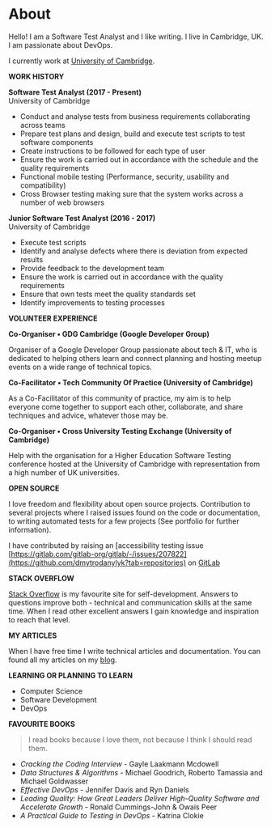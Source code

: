 # About

Hello! I am a Software Test Analyst and I like writing. I live in Cambridge, UK. I am passionate about DevOps.

I currently work at [University of Cambridge](https://www.uis.cam.ac.uk).

**<i class="fa fa-briefcase"></i> WORK HISTORY**

**Software Test Analyst (2017 - Present)** <br>
University of Cambridge

- Conduct and analyse tests from business requirements collaborating across teams
- Prepare test plans and design, build and execute test scripts to test software components
- Create instructions to be followed for each type of user
- Ensure the work is carried out in accordance with the schedule and the quality requirements
- Functional mobile testing (Performance, security, usability and compatibility) 
- Cross Browser testing making sure that the system works across a number of web browsers

**Junior Software Test Analyst (2016 - 2017)** <br>
University of Cambridge

- Execute test scripts 
- Identify and analyse defects where there is deviation from expected results
- Provide feedback to the development team
- Ensure the work is carried out in accordance with the quality requirements
- Ensure that own tests meet the quality standards set
- Identify improvements to testing processes

**<i class="fa fa-comments"></i> VOLUNTEER EXPERIENCE**

**Co-Organiser • GDG Cambridge (Google Developer Group)**

Organiser of a Google Developer Group passionate about tech & IT, who is dedicated to helping others learn and
connect planning and hosting meetup events on a wide range of technical topics.

**Co-Facilitator • Tech Community Of Practice (University of Cambridge)**

As a Co-Facilitator of this community of practice, my aim is to help everyone come together to support each other,
collaborate, and share techniques and advice, whatever those may be.

**Co-Organiser • Cross University Testing Exchange (University of Cambridge)**

Help with the organisation for a Higher Education Software Testing conference hosted at the University of
Cambridge with representation from a high number of UK universities.

**<i class="fa fa-github"></i> OPEN SOURCE**

I love freedom and flexibility about open source projects. Contribution to several projects where I raised issues found on the code or documentation, to writing automated tests for a few projects (See portfolio for further information).

I have contributed by raising an [accessibility testing issue [https://gitlab.com/gitlab-org/gitlab/-/issues/207822](https://github.com/dmytrodanylyk?tab=repositories) on [GitLab](https://gitlab.com/juliatorrejon)

**<i class="fa fa-stack-overflow"></i> STACK OVERFLOW**

[Stack Overflow](http://stackoverflow.com/users/1056263/dmytro-danylyk) is my favourite site for self-development. Answers to questions improve both - technical and communication skills at the same time. When I read other excellent answers I gain knowledge and inspiration to reach that level.

**<i class="fa fa-pencil"></i> MY ARTICLES**

When I have free time I write technical articles and documentation. You can found all my articles on my [blog](http://www.juliatorrejon.com).

**<i class="fa fa-graduation-cap"></i> LEARNING OR PLANNING TO LEARN**

 - Computer Science
 - Software Development
 - DevOps

**<i class="fa fa-book"></i> FAVOURITE BOOKS**

> I read books because I love them, not because I think I should read them.

- *Cracking the Coding Interview* - Gayle Laakmann Mcdowell 
- *Data Structures & Algorithms* - Michael Goodrich, Roberto Tamassia and Michael Goldwasser
- *Effective DevOps* - Jennifer Davis and Ryn Daniels
- *Leading Quality: How Great Leaders Deliver High-Quality Software and Accelerate Growth* - Ronald Cummings-John & Owais Peer
- *A Practical Guide to Testing in DevOps* - Katrina Clokie
